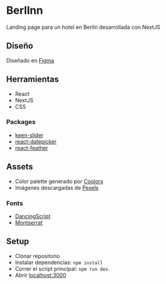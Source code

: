 # BerlInn

Landing page para un hotel en Berlín desarrollada con NextJS

## Diseño

Diseñado en [Figma](https://www.figma.com/file/qGn4oH0FmqJnEAhFpv2PDz/Berlin-Hotel?node-id=0%3A1)

## Herramientas

- React
- NextJS
- CSS

### Packages

- [keen-slider](https://github.com/rcbyr/keen-slider)
- [react-datepicker](https://github.com/Hacker0x01/react-datepicker)
- [react-feather](https://github.com/feathericons/react-feather)

## Assets

- Color palette generado por [Coolors](https://coolors.co/e63946-f1faee-a8dadc-457b9d-1d3557)
- Imágenes descargadas de [Pexels](https://www.pexels.com/)

### Fonts

- [DancingScript](https://fonts.google.com/specimen/Dancing+Script?preview.text_type=custom)
- [Montserrat](https://fonts.google.com/specimen/Montserrat?preview.text_type=custom)

## Setup

- Clonar repositorio
- Instalar dependencias: `npm install`
- Correr el script principal: `npm run dev`.
- Abrir [localhost:3000](http://localhost:3000)
